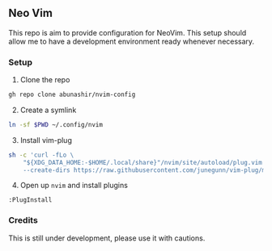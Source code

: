## Neo Vim

This repo is aim to provide configuration for NeoVim. This setup should allow
me to have a development environment ready whenever necessary.

### Setup

1. Clone the repo

```sh
gh repo clone abunashir/nvim-config
```

2. Create a symlink

```sh
ln -sf $PWD ~/.config/nvim
```

3. Install vim-plug

```sh
sh -c 'curl -fLo \
    "${XDG_DATA_HOME:-$HOME/.local/share}"/nvim/site/autoload/plug.vim \
    --create-dirs https://raw.githubusercontent.com/junegunn/vim-plug/master/plug.vim'
```

4. Open up `nvim` and install plugins

```vim
:PlugInstall
```

### Credits

This is still under development, please use it with cautions.

